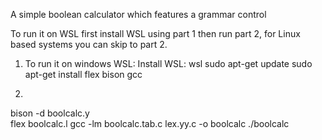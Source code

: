 A simple boolean calculator which features a grammar control

To run it on WSL first install WSL using part 1 then run part 2, for Linux based systems you can skip to part 2.
1. To run it on windows WSL:
Install WSL:
wsl
sudo apt-get update
sudo apt-get install flex bison gcc

2.
bison -d boolcalc.y  
flex boolcalc.l 
gcc -lm boolcalc.tab.c lex.yy.c -o boolcalc 
./boolcalc

